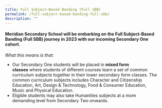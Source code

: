 ```yaml
---
title: Full Subject–Based Banding (Full SBB)
permalink: /full-subject-based-banding-full-sbb/
description: ""
---
```

#### **Meridian Secondary School will be embarking on the Full Subject-Based Banding (Full SBB) journey in 2023 with our incoming Secondary One cohort.**

_What this means is that:_

*   Our Secondary One students will be placed in **mixed form classes** where students of different courses learn a set of common curriculum subjects together in their lower secondary form classes. The common curriculum subjects includes Character and Citizenship Education, Art, Design & Technology, Food & Consumer Education, Music and Physical Education.
*   Eligible students may also take Humanities subjects at a more demanding level from Secondary Two onwards.